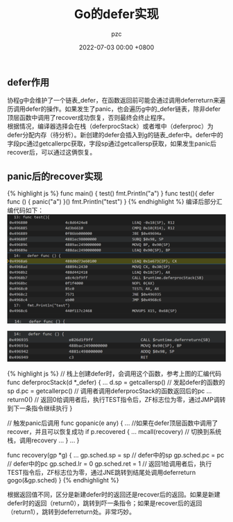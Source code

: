 ﻿---
layout: post
author: pzc
title: Go的defer实现
tags: [Go]
date: 2022-07-03 00:00 +0800
toc:  true
---

## defer作用

协程g中会维护了一个链表_defer，在函数返回前可能会通过调用deferreturn来遍历调用defer的操作。如果发生了panic，也会遍历g中的_defer链表，除非defer顶层函数中调用了recover成功恢复，否则最终会终止程序。    
根据情况，编译器选择会在栈（deferprocStack）或者堆中（deferproc）为defer分配内存（待分析）。新创建的defer会插入到g的链表_defer中。defer中的字段pc通过getcallerpc获取，字段sp通过getcallersp获取，如果发生panic后recover后，可以通过这俩恢复。

## panic后的recover实现
{% highlight js %}
func main() {
  test()
  fmt.Println("a")
}
func test(){
  defer func () {
    panic("a")
  }()
  fmt.Println("test")
}
{% endhighlight %}
编译后部分汇编代码如下：
![图1](https://raw.githubusercontent.com/1053226965/blog/main/images/Snipaste_2022-07-03_17-41-01.png)

![图2](https://raw.githubusercontent.com/1053226965/blog/main/images/Snipaste_2022-07-03_17-41-20.png)

{% highlight js %}
// 栈上创建defer时，会调用这个函数，参考上图的汇编代码
func deferprocStack(d *_defer) {
  ...
  d.sp = getcallersp() // 发起defer的函数的sp
  d.pc = getcallerpc() // 调用者调用deferprocStack的函数返回后的pc
  ...
  return0() // 返回0给调用者后，执行TEST指令后，ZF标志位为零，通过JMP调转到下一条指令继续执行
}

// 触发panic后调用
func gopanic(e any) {
  ...
  //如果在defer顶层函数中调用了recover，并且可以恢复成功
  if p.recovered {
    ...
    mcall(recovery) // 切换到系统栈，调用recovery
    ...
  }
  ...
}

func recovery(gp *g) {
  ...
  gp.sched.sp = sp // defer中的sp
  gp.sched.pc = pc // defer中的pc
  gp.sched.lr = 0
  gp.sched.ret = 1 // 返回1给调用者后，执行TEST指令后，ZF标志位为零，通过JNE跳转到结尾处调用deferreturn
  gogo(&gp.sched)
}
{% endhighlight %}

根据返回值不同，区分是新建defer时的返回还是recover后的返回。如果是新建defer时的返回（return0），跳转到吓一条指令；如果是recover后的返回（return1），跳转到deferreturn处。非常巧妙。